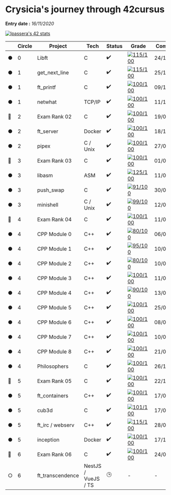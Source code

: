 # Crysicia's journey through 42cursus
**Entry date :** *16/11/2020*

[![lpassera's 42 stats](https://badge42.vercel.app/api/v2/cl17s7zye001509mm8026nigk/stats?cursusId=21&coalitionId=11)](https://github.com/JaeSeoKim/badge42)

| | Circle | Project | Tech | Status | Grade | Completed |
|--|--|--|--|--|--|--|
| ● | 0 | Libft | C | ✔️ | [![115/100](https://badge42.vercel.app/api/v2/cl17s7zye001509mm8026nigk/project/2034695)](https://github.com/JaeSeoKim/badge42) | 24/11/2020 |
| ● | 1 | get_next_line | C | ✔️ | [![115/100](https://badge42.vercel.app/api/v2/cl17s7zye001509mm8026nigk/project/2041877)](https://github.com/JaeSeoKim/badge42) | 25/11/2020 |
| ● | 1 | ft_printf | C | ✔️ | [![100/100](https://badge42.vercel.app/api/v2/cl17s7zye001509mm8026nigk/project/2041879)](https://github.com/JaeSeoKim/badge42) | 09/12/2020 |
| ● | 1 | netwhat | TCP/IP | ✔️ | [![100/100](https://badge42.vercel.app/api/v2/cl17s7zye001509mm8026nigk/project/2041878)](https://github.com/JaeSeoKim/badge42) | 11/12/2020 |
| 🚩 | 2 | Exam Rank 02 | C | ✔️ | [![100/100](https://badge42.vercel.app/api/v2/cl17s7zye001509mm8026nigk/project/2056598)](https://github.com/JaeSeoKim/badge42) | 19/03/2021 |
| ● | 2 | ft_server | Docker | ✔️ | [![100/100](https://badge42.vercel.app/api/v2/cl17s7zye001509mm8026nigk/project/2056584)](https://github.com/JaeSeoKim/badge42) | 18/12/2020 |
| ● | 2 | pipex | C / Unix | ✔️ | [![100/100](https://badge42.vercel.app/api/v2/cl17s7zye001509mm8026nigk/project/2182817)](https://github.com/JaeSeoKim/badge42) | 27/05/2021 |
| 🚩 | 3 | Exam Rank 03 | C | ✔️ | [![100/100](https://badge42.vercel.app/api/v2/cl17s7zye001509mm8026nigk/project/2134100)](https://github.com/JaeSeoKim/badge42) | 01/06/2021 |
| ● | 3 | libasm | ASM | ✔️ | [![125/100](https://badge42.vercel.app/api/v2/cl17s7zye001509mm8026nigk/project/2101292)](https://github.com/JaeSeoKim/badge42) | 11/03/2021 |
| ● | 3 | push_swap | C | ✔️ | [![91/100](https://badge42.vercel.app/api/v2/cl17s7zye001509mm8026nigk/project/2117517)](https://github.com/JaeSeoKim/badge42) | 30/03/2021 |
| ● | 3 | minishell | C / Unix | ✔️ | [![99/100](https://badge42.vercel.app/api/v2/cl17s7zye001509mm8026nigk/project/2110645)](https://github.com/JaeSeoKim/badge42) | 12/08/2021 |
| 🚩 | 4 | Exam Rank 04 | C | ✔️ | [![100/100](https://badge42.vercel.app/api/v2/cl17s7zye001509mm8026nigk/project/2404274)](https://github.com/JaeSeoKim/badge42) | 11/02/2022 |
| ● | 4 | CPP Module 0 | C++ | ✔️ | [![80/100](https://badge42.vercel.app/api/v2/cl17s7zye001509mm8026nigk/project/2404275)](https://github.com/JaeSeoKim/badge42) | 06/01/2022 |
| ● | 4 | CPP Module 1 | C++ | ✔️ | [![95/100](https://badge42.vercel.app/api/v2/cl17s7zye001509mm8026nigk/project/2454313)](https://github.com/JaeSeoKim/badge42) | 10/01/2022 |
| ● | 4 | CPP Module 2 | C++ | ✔️ | [![80/100](https://badge42.vercel.app/api/v2/cl17s7zye001509mm8026nigk/project/2454484)](https://github.com/JaeSeoKim/badge42) | 10/01/2022 |
| ● | 4 | CPP Module 3 | C++ | ✔️ | [![100/100](https://badge42.vercel.app/api/v2/cl17s7zye001509mm8026nigk/project/2455694)](https://github.com/JaeSeoKim/badge42) | 11/01/2022 |
| ● | 4 | CPP Module 4 | C++ | ✔️ | [![90/100](https://badge42.vercel.app/api/v2/cl17s7zye001509mm8026nigk/project/2458081)](https://github.com/JaeSeoKim/badge42) | 13/01/2022 |
| ● | 4 | CPP Module 5 | C++ | ✔️ | [![100/100](https://badge42.vercel.app/api/v2/cl17s7zye001509mm8026nigk/project/2468127)](https://github.com/JaeSeoKim/badge42) | 25/01/2022 |
| ● | 4 | CPP Module 6 | C++ | ✔️ | [![100/100](https://badge42.vercel.app/api/v2/cl17s7zye001509mm8026nigk/project/2487479)](https://github.com/JaeSeoKim/badge42) | 08/02/2022 |
| ● | 4 | CPP Module 7 | C++ | ✔️ | [![100/100](https://badge42.vercel.app/api/v2/cl17s7zye001509mm8026nigk/project/2492755)](https://github.com/JaeSeoKim/badge42) | 10/02/2022 |
| ● | 4 | CPP Module 8 | C++ | ✔️ | [![100/100](https://badge42.vercel.app/api/v2/cl17s7zye001509mm8026nigk/project/2504769)](https://github.com/JaeSeoKim/badge42) | 21/02/2022 |
| ● | 4 | Philosophers | C | ✔️ | [![100/100](https://badge42.vercel.app/api/v2/cl17s7zye001509mm8026nigk/project/2198728)](https://github.com/JaeSeoKim/badge42) | 26/10/2021 |
| 🚩 | 5 | Exam Rank 05 | C | ✔️ | [![100/100](https://badge42.vercel.app/api/v2/cl17s7zye001509mm8026nigk/project/2509824)](https://github.com/JaeSeoKim/badge42) | 22/12/2022 |
| ● | 5 | ft_containers | C++ | ✔️ | [![100/100](https://badge42.vercel.app/api/v2/cl17s7zye001509mm8026nigk/project/2509826)](https://github.com/JaeSeoKim/badge42) | 17/02/2023 |
| ● | 5 | cub3d | C | ✔️ | [![101/100](https://badge42.vercel.app/api/v2/cl17s7zye001509mm8026nigk/project/2056583)](https://github.com/JaeSeoKim/badge42) | 17/02/2020 |
| ● | 5 | ft_irc / webserv | C++ | ✔️ | [![115/100](https://badge42.vercel.app/api/v2/cl17s7zye001509mm8026nigk/project/2522603)](https://github.com/JaeSeoKim/badge42) | 28/03/2022 |
| ● | 5 | inception | Docker | ✔️ | [![100/100](https://badge42.vercel.app/api/v2/cl17s7zye001509mm8026nigk/project/2171224)](https://github.com/JaeSeoKim/badge42) | 17/12/2022 |
| 🚩 | 6 | Exam Rank 06 | C | ✔️ | [![100/100](https://badge42.vercel.app/api/v2/cl17s7zye001509mm8026nigk/project/2994316)](https://github.com/JaeSeoKim/badge42) | 24/02/2023 |
| ○ | 6 | ft_transcendence |  NestJS / VueJS / TS | 🕒 | - | - |
